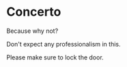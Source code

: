 # Concerto
Because why not?

Don't expect any professionalism in this.

Please make sure to lock the door.
